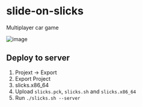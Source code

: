 # slide-on-slicks

Multiplayer car game

![image](https://user-images.githubusercontent.com/5778239/222890211-779c131d-280b-430d-bf52-e1b953503128.png)

## Deploy to server

1. Projext -> Export
1. Export Project
1. slicks.x86_64
1. Upload `slicks.pck`, `slicks.sh` and `slicks.x86_64`
1. Run `./slicks.sh --server`

